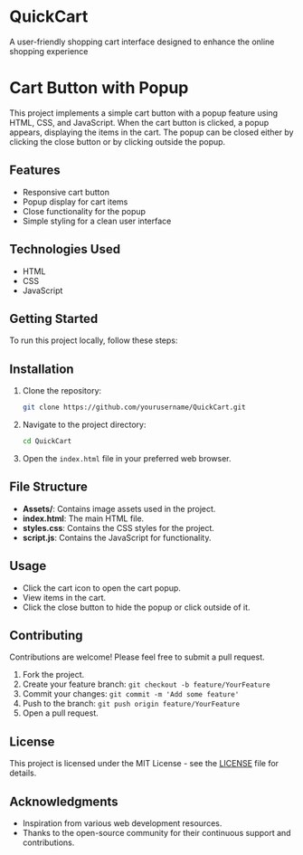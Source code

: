 # QuickCart
A user-friendly shopping cart interface designed to enhance the online shopping experience

# Cart Button with Popup

This project implements a simple cart button with a popup feature using HTML, CSS, and JavaScript. When the cart button is clicked, a popup appears, displaying the items in the cart. The popup can be closed either by clicking the close button or by clicking outside the popup.

## Features

- Responsive cart button
- Popup display for cart items
- Close functionality for the popup
- Simple styling for a clean user interface

## Technologies Used

- HTML
- CSS
- JavaScript

## Getting Started

To run this project locally, follow these steps:

## Installation

1. Clone the repository:
    ```bash
    git clone https://github.com/yourusername/QuickCart.git
    ```

2. Navigate to the project directory:
    ```bash
    cd QuickCart
    ```

3. Open the `index.html` file in your preferred web browser.


## File Structure

- **Assets/**: Contains image assets used in the project.
- **index.html**: The main HTML file.
- **styles.css**: Contains the CSS styles for the project.
- **script.js**: Contains the JavaScript for functionality.

## Usage

- Click the cart icon to open the cart popup.
- View items in the cart.
- Click the close button to hide the popup or click outside of it.

## Contributing

Contributions are welcome! Please feel free to submit a pull request.

1. Fork the project.
2. Create your feature branch: `git checkout -b feature/YourFeature`
3. Commit your changes: `git commit -m 'Add some feature'`
4. Push to the branch: `git push origin feature/YourFeature`
5. Open a pull request.

## License

This project is licensed under the MIT License - see the [LICENSE](LICENSE) file for details.

## Acknowledgments

- Inspiration from various web development resources.
- Thanks to the open-source community for their continuous support and contributions.
